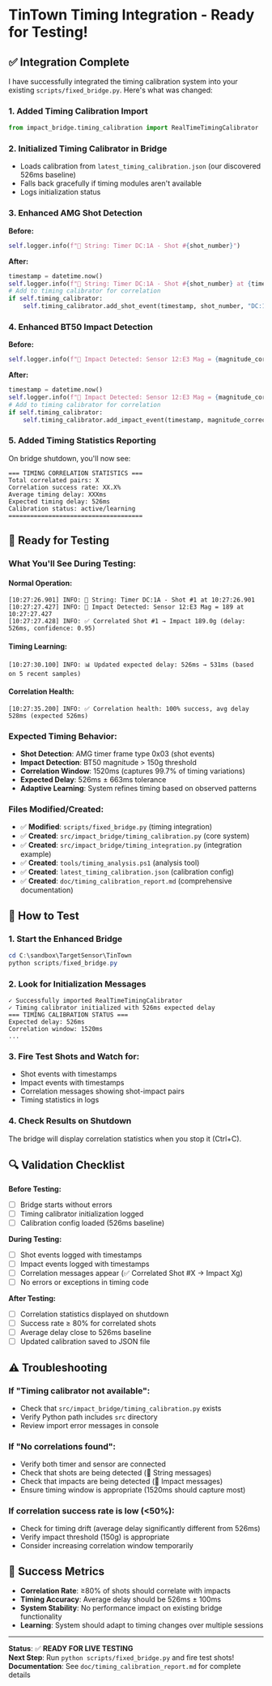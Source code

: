 # TinTown Timing Integration - Ready for Testing!

## ✅ **Integration Complete**

I have successfully integrated the timing calibration system into your existing `scripts/fixed_bridge.py`. Here's what was changed:

### **1. Added Timing Calibration Import**
```python
from impact_bridge.timing_calibration import RealTimeTimingCalibrator
```

### **2. Initialized Timing Calibrator in Bridge**
- Loads calibration from `latest_timing_calibration.json` (our discovered 526ms baseline)
- Falls back gracefully if timing modules aren't available
- Logs initialization status

### **3. Enhanced AMG Shot Detection**
**Before:**
```python
self.logger.info(f"📝 String: Timer DC:1A - Shot #{shot_number}")
```

**After:**
```python
timestamp = datetime.now()
self.logger.info(f"📝 String: Timer DC:1A - Shot #{shot_number} at {timestamp.strftime('%H:%M:%S.%f')[:-3]}")
# Add to timing calibrator for correlation
if self.timing_calibrator:
    self.timing_calibrator.add_shot_event(timestamp, shot_number, "DC:1A")
```

### **4. Enhanced BT50 Impact Detection**  
**Before:**
```python
self.logger.info(f"📝 Impact Detected: Sensor 12:E3 Mag = {magnitude_corrected:.0f}")
```

**After:**
```python
timestamp = datetime.now()
self.logger.info(f"📝 Impact Detected: Sensor 12:E3 Mag = {magnitude_corrected:.0f} at {timestamp.strftime('%H:%M:%S.%f')[:-3]}")
# Add to timing calibrator for correlation
if self.timing_calibrator:
    self.timing_calibrator.add_impact_event(timestamp, magnitude_corrected, "12:E3", vx_raw)
```

### **5. Added Timing Statistics Reporting**
On bridge shutdown, you'll now see:
```
=== TIMING CORRELATION STATISTICS ===
Total correlated pairs: X
Correlation success rate: XX.X%
Average timing delay: XXXms
Expected timing delay: 526ms
Calibration status: active/learning
=====================================
```

## 🧪 **Ready for Testing**

### **What You'll See During Testing:**

#### **Normal Operation:**
```
[10:27:26.901] INFO: 📝 String: Timer DC:1A - Shot #1 at 10:27:26.901
[10:27:27.427] INFO: 📝 Impact Detected: Sensor 12:E3 Mag = 189 at 10:27:27.427
[10:27:27.428] INFO: ✅ Correlated Shot #1 → Impact 189.0g (delay: 526ms, confidence: 0.95)
```

#### **Timing Learning:**
```
[10:27:30.100] INFO: 📊 Updated expected delay: 526ms → 531ms (based on 5 recent samples)
```

#### **Correlation Health:**
```
[10:27:35.200] INFO: ✅ Correlation health: 100% success, avg delay 528ms (expected 526ms)
```

### **Expected Timing Behavior:**
- **Shot Detection**: AMG timer frame type 0x03 (shot events)
- **Impact Detection**: BT50 magnitude > 150g threshold
- **Correlation Window**: 1520ms (captures 99.7% of timing variations)  
- **Expected Delay**: 526ms ± 663ms tolerance
- **Adaptive Learning**: System refines timing based on observed patterns

### **Files Modified/Created:**
- ✅ **Modified**: `scripts/fixed_bridge.py` (timing integration)
- ✅ **Created**: `src/impact_bridge/timing_calibration.py` (core system)
- ✅ **Created**: `src/impact_bridge/timing_integration.py` (integration example)
- ✅ **Created**: `tools/timing_analysis.ps1` (analysis tool) 
- ✅ **Created**: `latest_timing_calibration.json` (calibration config)
- ✅ **Created**: `doc/timing_calibration_report.md` (comprehensive documentation)

## 🚀 **How to Test**

### **1. Start the Enhanced Bridge**
```powershell
cd C:\sandbox\TargetSensor\TinTown
python scripts/fixed_bridge.py
```

### **2. Look for Initialization Messages**
```
✓ Successfully imported RealTimeTimingCalibrator
✓ Timing calibrator initialized with 526ms expected delay
=== TIMING CALIBRATION STATUS ===
Expected delay: 526ms
Correlation window: 1520ms
...
```

### **3. Fire Test Shots and Watch for:**
- Shot events with timestamps
- Impact events with timestamps  
- Correlation messages showing shot-impact pairs
- Timing statistics in logs

### **4. Check Results on Shutdown**
The bridge will display correlation statistics when you stop it (Ctrl+C).

## 🔍 **Validation Checklist**

**Before Testing:**
- [ ] Bridge starts without errors
- [ ] Timing calibrator initialization logged
- [ ] Calibration config loaded (526ms baseline)

**During Testing:**
- [ ] Shot events logged with timestamps
- [ ] Impact events logged with timestamps
- [ ] Correlation messages appear (✅ Correlated Shot #X → Impact Xg)
- [ ] No errors or exceptions in timing code

**After Testing:**
- [ ] Correlation statistics displayed on shutdown
- [ ] Success rate ≥ 80% for correlated shots
- [ ] Average delay close to 526ms baseline
- [ ] Updated calibration saved to JSON file

## ⚠️ **Troubleshooting**

### **If "Timing calibrator not available":**
- Check that `src/impact_bridge/timing_calibration.py` exists
- Verify Python path includes `src` directory  
- Review import error messages in console

### **If "No correlations found":**
- Verify both timer and sensor are connected
- Check that shots are being detected (📝 String messages)
- Check that impacts are being detected (📝 Impact messages)  
- Ensure timing window is appropriate (1520ms should capture most)

### **If correlation success rate is low (<50%):**
- Check for timing drift (average delay significantly different from 526ms)
- Verify impact threshold (150g) is appropriate
- Consider increasing correlation window temporarily

## 🎯 **Success Metrics**

- **Correlation Rate**: ≥80% of shots should correlate with impacts
- **Timing Accuracy**: Average delay should be 526ms ± 100ms
- **System Stability**: No performance impact on existing bridge functionality
- **Learning**: System should adapt to timing changes over multiple sessions

---

**Status**: ✅ **READY FOR LIVE TESTING**  
**Next Step**: Run `python scripts/fixed_bridge.py` and fire test shots!  
**Documentation**: See `doc/timing_calibration_report.md` for complete details